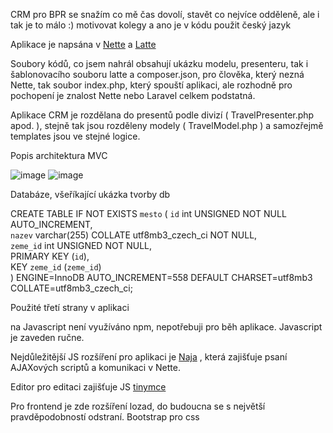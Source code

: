 CRM pro BPR se snažím co mě čas dovolí, stavět co nejvíce odděleně, ale i tak je to málo :) motivovat kolegy a ano je v kódu použit český jazyk

Aplikace je napsána v [Nette](https://nette.org/cs/) a [Latte](https://latte.nette.org/)

Soubory kódů, co jsem nahrál obsahují ukázku modelu, presenteru, tak i šablonovacího souboru latte a composer.json, pro člověka, který nezná Nette, tak soubor index.php, který spouští aplikaci, ale rozhodně pro pochopení je znalost Nette nebo Laravel celkem podstatná.

Aplikace CRM je rozdělana do presentů podle divizí ( TravelPresenter.php apod. ), stejně tak jsou rozděleny modely ( TravelModel.php ) a samozřejmě templates jsou ve stejné logice.

Popis architektura MVC

![image](https://github.com/MiRdACz/CRM/assets/9698726/42a25108-b7d0-45aa-bf34-9e2afb3178cf)
![image](https://github.com/MiRdACz/CRM/assets/9698726/1d478cda-4fad-442f-a126-24aa7e525bff)

Databáze, všeříkající ukázka tvorby db

CREATE TABLE IF NOT EXISTS `mesto` (
 `id` int UNSIGNED NOT NULL AUTO_INCREMENT,  
 `nazev` varchar(255) COLLATE utf8mb3_czech_ci NOT NULL,  
 `zeme_id` int UNSIGNED NOT NULL,  
 PRIMARY KEY (`id`),  
 KEY `zeme_id` (`zeme_id`)  
) ENGINE=InnoDB AUTO_INCREMENT=558 DEFAULT CHARSET=utf8mb3 COLLATE=utf8mb3_czech_ci;


Použité třetí strany v aplikaci

na Javascript není využíváno npm, nepotřebuji pro běh aplikace.
Javascript je zaveden ručne.

Nejdůležitější JS rozšíření pro aplikaci je [Naja](https://naja.js.org/#/) , která zajišťuje psaní AJAXových scriptů a komunikaci v Nette.

Editor pro editaci zajišťuje JS [tinymce](https://www.tiny.cloud/)

Pro frontend je zde rozšíření lozad, do budoucna se s největší pravděpodobností odstraní.
Bootstrap pro css


